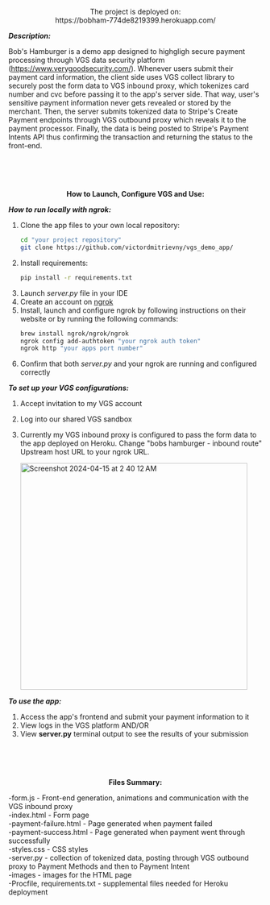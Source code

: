


<p align="center">
     The project is deployed on:  <br>
   https://bobham-774de8219399.herokuapp.com/
</p>




_**Description:**_

Bob's Hamburger is a demo app designed to highgligh secure payment processing through VGS data security platform (https://www.verygoodsecurity.com/). 
Whenever users submit their payment card information, the client side uses VGS collect library to securely post the form data to VGS inbound proxy, which tokenizes card number and cvc before passing it to the app's server side.
That way, user's sensitive payment information never gets revealed or stored by the merchant. Then, the server submits tokenized data to Stripe's Create Payment endpoints through VGS outbound proxy which reveals it to the payment processor.
Finally, the data is being posted to Stripe's Payment Intents API thus confirming the transaction and returning the status to the front-end.

<br>
<br>
<br>

**<p align="center">How to Launch, Configure VGS and Use:</p>**


_**How to run locally with ngrok:**_ <br>

1. Clone the app files to your own local repository:
   ```bash
   cd "your project repository"
   git clone https://github.com/victordmitrievny/vgs_demo_app/
   ```
2. Install requirements:
     ```bash
     pip install -r requirements.txt
     ```
3. Launch _server.py_ file in your IDE
4. Create an account on [ngrok](https://ngrok.com/)
5. Install, launch and configure ngrok by following instructions on their website or by running the following commands:
   ```bash
   brew install ngrok/ngrok/ngrok
   ngrok config add-authtoken "your ngrok auth token"
   ngrok http "your apps port number"
   ```
6. Confirm that both _server.py_ and your ngrok are running and configured correctly

_**To set up your VGS configurations:**_ <br>

1. Accept invitation to my VGS account
2. Log into our shared VGS sandbox
3. Currently my VGS inbound proxy is configured to pass the form data to the app deployed on Heroku. Change "bobs hamburger - inbound route" Upstream host URL to your ngrok URL.

    <img width="450" alt="Screenshot 2024-04-15 at 2 40 12 AM" src="https://github.com/victordmitrievny/vgs_demo_app/assets/125769590/1f5bf31d-d067-4d8a-a5ee-42113f245ab2">


_**To use the app:**_ <br>
1. Access the app's frontend and submit your payment information to it
2. View logs in the VGS platform AND/OR
3. View **server.py** terminal output to see the results of your submission

 <br>
 <br>
 <br>

**<p align="center"> Files Summary: </p>**

-form.js - Front-end generation, animations and communication with the VGS inbound proxy <br>
-index.html - Form page <br>
-payment-failure.html - Page generated when payment failed <br>
-payment-success.html - Page generated when payment went through successfully <br>
-styles.css - CSS styles <br>
-server.py - collection of tokenized data, posting through VGS outbound proxy to Payment Methods and then to Payment Intent<br>
-images - images for the HTML page <br>
-Procfile, requirements.txt - supplemental files needed for Heroku deployment <br>
 
